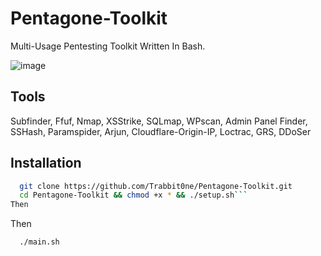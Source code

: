 # Pentagone-Toolkit

Multi-Usage Pentesting Toolkit Written In Bash.

![image](https://github.com/user-attachments/assets/8402c772-4fb1-44e7-9204-9d5f658d8885)

## Tools

Subfinder,
Ffuf,
Nmap,
XSStrike,
SQLmap,
WPscan,
Admin Panel Finder,
SSHash,
Paramspider,
Arjun,
Cloudflare-Origin-IP,
Loctrac,
GRS,
DDoSer

## Installation



```bash
  git clone https://github.com/Trabbit0ne/Pentagone-Toolkit.git
  cd Pentagone-Toolkit && chmod +x * && ./setup.sh```
Then
```
Then
```
  ./main.sh
```
    
